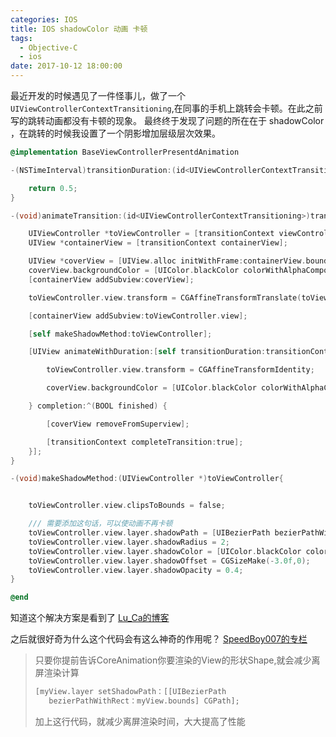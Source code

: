 ```yaml
---
categories: IOS
title: IOS shadowColor 动画 卡顿
tags:
  - Objective-C
  - ios
date: 2017-10-12 18:00:00
---
```


最近开发的时候遇见了一件怪事儿，做了一个 `UIViewControllerContextTransitioning`,在同事的手机上跳转会卡顿。在此之前写的跳转动画都没有卡顿的现象。
最终终于发现了问题的所在在于 shadowColor ，在跳转的时候我设置了一个阴影增加层级层次效果。
<!-- more -->

````objectivec
@implementation BaseViewControllerPresentdAnimation

-(NSTimeInterval)transitionDuration:(id<UIViewControllerContextTransitioning>)transitionContext {

    return 0.5;
}

-(void)animateTransition:(id<UIViewControllerContextTransitioning>)transitionContext{

    UIViewController *toViewController = [transitionContext viewControllerForKey:(UITransitionContextToViewControllerKey)];
    UIView *containerView = [transitionContext containerView];

    UIView *coverView = [UIView.alloc initWithFrame:containerView.bounds];
    coverView.backgroundColor = [UIColor.blackColor colorWithAlphaComponent:0];
    [containerView addSubview:coverView];

    toViewController.view.transform = CGAffineTransformTranslate(toViewController.view.transform, CGRectGetWidth(toViewController.view.frame), 0);

    [containerView addSubview:toViewController.view];

    [self makeShadowMethod:toViewController];

    [UIView animateWithDuration:[self transitionDuration:transitionContext] animations:^{

        toViewController.view.transform = CGAffineTransformIdentity;

        coverView.backgroundColor = [UIColor.blackColor colorWithAlphaComponent:0.3];

    } completion:^(BOOL finished) {

        [coverView removeFromSuperview];

        [transitionContext completeTransition:true];
    }];
}

-(void)makeShadowMethod:(UIViewController *)toViewController{


    toViewController.view.clipsToBounds = false;

    /// 需要添加这句话，可以使动画不再卡顿
    toViewController.view.layer.shadowPath = [UIBezierPath bezierPathWithRect:toViewController.view.bounds].CGPath;
    toViewController.view.layer.shadowRadius = 2;
    toViewController.view.layer.shadowColor = [UIColor.blackColor colorWithAlphaComponent:0.4].CGColor;
    toViewController.view.layer.shadowOffset = CGSizeMake(-3.0f,0);
    toViewController.view.layer.shadowOpacity = 0.4;
}

@end
````

知道这个解决方案是看到了 [Lu_Ca的博客](http://blog.csdn.net/Lu_Ca/article/details/47422913)

之后就很好奇为什么这个代码会有这么神奇的作用呢？ [SpeedBoy007的专栏](http://blog.csdn.net/meegomeego/article/details/22728465)

>  只要你提前告诉CoreAnimation你要渲染的View的形状Shape,就会减少离屏渲染计算
>````objectivec
>[myView.layer setShadowPath：[[UIBezierPath
>    bezierPathWithRect：myView.bounds] CGPath];
>````
>加上这行代码，就减少离屏渲染时间，大大提高了性能
